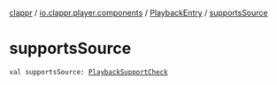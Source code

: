 [clappr](../../index.md) / [io.clappr.player.components](../index.md) / [PlaybackEntry](index.md) / [supportsSource](./supports-source.md)

# supportsSource

`val supportsSource: `[`PlaybackSupportCheck`](../-playback-support-check.md)